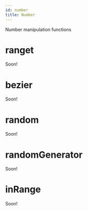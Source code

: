 ```yaml
---
id: number
title: Number
---
```


Number manipulation functions

# ranget
Soon!
# bezier
Soon!
# random
Soon!
# randomGenerator
Soon!
# inRange
Soon!
